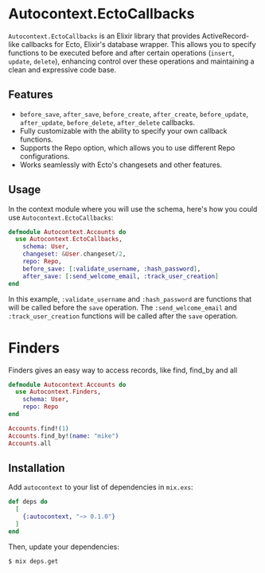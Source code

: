 # Autocontext.EctoCallbacks

`Autocontext.EctoCallbacks` is an Elixir library that provides ActiveRecord-like callbacks for Ecto, Elixir's database wrapper. This allows you to specify functions to be executed before and after certain operations (`insert`, `update`, `delete`), enhancing control over these operations and maintaining a clean and expressive code base.

## Features

- `before_save`, `after_save`, `before_create`, `after_create`, `before_update`, `after_update`, `before_delete`, `after_delete` callbacks.
- Fully customizable with the ability to specify your own callback functions.
- Supports the Repo option, which allows you to use different Repo configurations.
- Works seamlessly with Ecto's changesets and other features.

## Usage

In the context module where you will use the schema, here's how you could use `Autocontext.EctoCallbacks`:

```elixir
defmodule Autocontext.Accounts do
  use Autocontext.EctoCallbacks,
    schema: User,
    changeset: &User.changeset/2,
    repo: Repo,
    before_save: [:validate_username, :hash_password],
    after_save: [:send_welcome_email, :track_user_creation]
end
```

In this example, `:validate_username` and `:hash_password` are functions that will be called before the `save` operation. The `:send_welcome_email` and `:track_user_creation` functions will be called after the `save` operation.


# Finders

Finders gives an easy way to access records, like find, find_by and all

```elixir
defmodule Autocontext.Accounts do
  use Autocontext.Finders,
    schema: User,
    repo: Repo
end
```

```elixir
Accounts.find!(1)
Accounts.find_by!(name: "mike")
Accounts.all
```

## Installation

Add `autocontext` to your list of dependencies in `mix.exs`:

```elixir
def deps do
  [
    {:autocontext, "~> 0.1.0"}
  ]
end
```

Then, update your dependencies:

```
$ mix deps.get
```